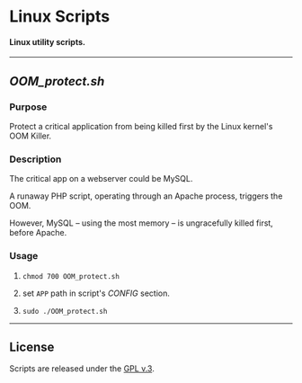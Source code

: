 
# Linux Scripts

#### Linux utility scripts.


---

## *OOM_protect.sh*

### Purpose

Protect a critical application from being killed first by the Linux kernel's OOM Killer.


### Description

The critical app on a webserver could be MySQL.

A runaway PHP script, operating through an Apache process, triggers the OOM.

However, MySQL &ndash; using the most memory &ndash; is ungracefully killed first, before Apache.


### Usage

1. `chmod 700 OOM_protect.sh`

2. set `APP` path in script's *CONFIG* section.

3. `sudo ./OOM_protect.sh`

---


## License

Scripts are released under the [GPL v.3](https://www.gnu.org/licenses/gpl-3.0.html).
